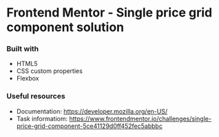 # Frontend Mentor - Single price grid component solution

### Built with

- HTML5
- CSS custom properties
- Flexbox

### Useful resources

- Documentation: https://developer.mozilla.org/en-US/
- Task informatiom: https://www.frontendmentor.io/challenges/single-price-grid-component-5ce41129d0ff452fec5abbbc
